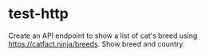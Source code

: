 # test-http
Create an API endpoint to show a list of cat's breed using https://catfact.ninja/breeds. Show breed and country.
